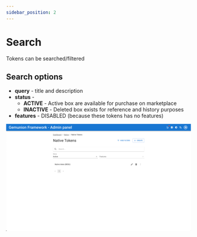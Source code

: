 ```yaml
---
sidebar_position: 2
---
```


# Search

Tokens can be searched/filtered

## Search options

- **query** - title and description
- **status** -
    - **ACTIVE** - Active box are available for purchase on marketplace
    - **INACTIVE** - Deleted box exists for reference and history purposes
- **features** - DISABLED (because these tokens has no features)

![NATIVE token search](/img/admin/hierarchy/native/token_search.png)
